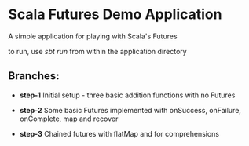 # Scala Futures Demo Application

A simple application for playing with Scala's Futures

to run, use _sbt run_ from within the application directory

## Branches:

* __step-1__
   Initial setup - three basic addition functions with no Futures

* __step-2__
   Some basic Futures implemented with onSuccess, onFailure, onComplete, map and recover

* __step-3__
   Chained futures with flatMap and for comprehensions
